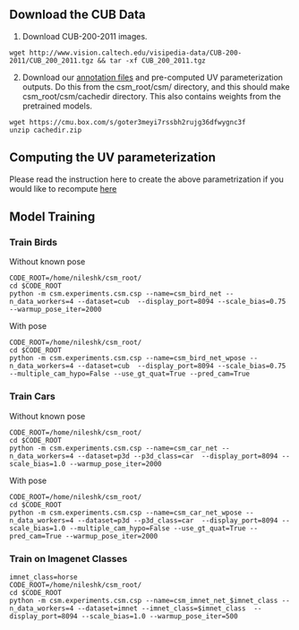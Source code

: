 
## Download the CUB Data
1. Download CUB-200-2011 images.

```
wget http://www.vision.caltech.edu/visipedia-data/CUB-200-2011/CUB_200_2011.tgz && tar -xf CUB_200_2011.tgz
```

2. Download our [annotation files](https://cmu.box.com/s/e8y71bjuwxrdrypy44zu3z8qexmnyqp4) and pre-computed UV parameterization outputs. Do this from the csm_root/csm/ directory, and this should make csm_root/csm/cachedir directory. This also contains weights from the pretrained models.

```
wget https://cmu.box.com/s/goter3meyi7rssbh2rujg36dfwygnc3f 
unzip cachedir.zip
```
<!--
```
wget https://cmu.box.com/s/e8y71bjuwxrdrypy44zu3z8qexmnyqp4 && tar -xf cachedir.tgz
```
-->

## Computing the UV parameterization
Please read the instruction here to create the above parametrization if you would like to recompute [here]()


## Model Training

### Train Birds
Without known pose
```
CODE_ROOT=/home/nileshk/csm_root/
cd $CODE_ROOT
python -m csm.experiments.csm.csp --name=csm_bird_net --n_data_workers=4 --dataset=cub  --display_port=8094 --scale_bias=0.75 --warmup_pose_iter=2000
```

With pose
```
CODE_ROOT=/home/nileshk/csm_root/
cd $CODE_ROOT
python -m csm.experiments.csm.csp --name=csm_bird_net_wpose --n_data_workers=4 --dataset=cub  --display_port=8094 --scale_bias=0.75 --multiple_cam_hypo=False --use_gt_quat=True --pred_cam=True 
```


### Train Cars
Without known pose
```
CODE_ROOT=/home/nileshk/csm_root/
cd $CODE_ROOT
python -m csm.experiments.csm.csp --name=csm_car_net --n_data_workers=4 --dataset=p3d --p3d_class=car  --display_port=8094 --scale_bias=1.0 --warmup_pose_iter=2000
```

With pose
```
CODE_ROOT=/home/nileshk/csm_root/
cd $CODE_ROOT
python -m csm.experiments.csm.csp --name=csm_car_net_wpose --n_data_workers=4 --dataset=p3d --p3d_class=car  --display_port=8094 --scale_bias=1.0 --multiple_cam_hypo=False --use_gt_quat=True --pred_cam=True --warmup_pose_iter=2000
```

### Train on Imagenet Classes
```
imnet_class=horse
CODE_ROOT=/home/nileshk/csm_root/
cd $CODE_ROOT
python -m csm.experiments.csm.csp --name=csm_imnet_net_$imnet_class --n_data_workers=4 --dataset=imnet --imnet_class=$imnet_class  --display_port=8094 --scale_bias=1.0 --warmup_pose_iter=500
```
